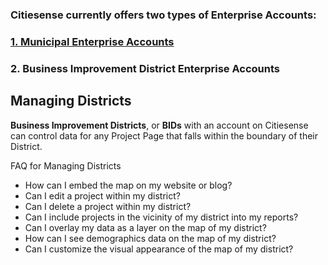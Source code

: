 ### Citiesense currently offers two types of Enterprise Accounts:

### [1. Municipal Enterprise Accounts](http://www.citiesense.com/docs/pages/6-Managing%20Cities.md)

### 2. Business Improvement District Enterprise Accounts

## Managing Districts

__Business Improvement Districts__, or __BIDs__ with an account on Citiesense can control data for any Project Page that falls within the boundary of their District. 

FAQ for Managing Districts
* How can I embed the map on my website or blog?
* Can I edit a project within my district?
* Can I delete a project within my district?
* Can I include projects in the vicinity of my district into my reports?
* Can I overlay my data as a layer on the map of my district?
* How can I see demographics data on the map of my district?
* Can I customize the visual appearance of the map of my district?
